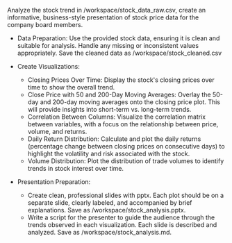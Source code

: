 Analyze the stock trend in /workspace/stock_data_raw.csv, create an informative, business-style presentation of stock price data for the company board members.

* Data Preparation: Use the provided stock data, ensuring it is clean and suitable for analysis. Handle any missing or inconsistent values appropriately. Save the cleaned data as /workspace/stock_cleaned.csv

* Create Visualizations:
    * Closing Prices Over Time: Display the stock's closing prices over time to show the overall trend.
    * Close Price with 50 and 200-Day Moving Averages: Overlay the 50-day and 200-day moving averages onto the closing price plot. This will provide insights into short-term vs. long-term trends.
    * Correlation Between Columns: Visualize the correlation matrix between variables, with a focus on the relationship between price, volume, and returns.
    * Daily Return Distribution: Calculate and plot the daily returns (percentage change between closing prices on consecutive days) to highlight the volatility and risk associated with the stock.
    * Volume Distribution: Plot the distribution of trade volumes to identify trends in stock interest over time.

* Presentation Preparation:
    * Create clean, professional slides with pptx. Each plot should be on a separate slide, clearly labeled, and accompanied by brief explanations. Save as /workspace/stock_analysis.pptx.
    * Write a script for the presenter to guide the audience through the trends observed in each visualization. Each slide is described and analyzed. Save as /workspace/stock_analysis.md.